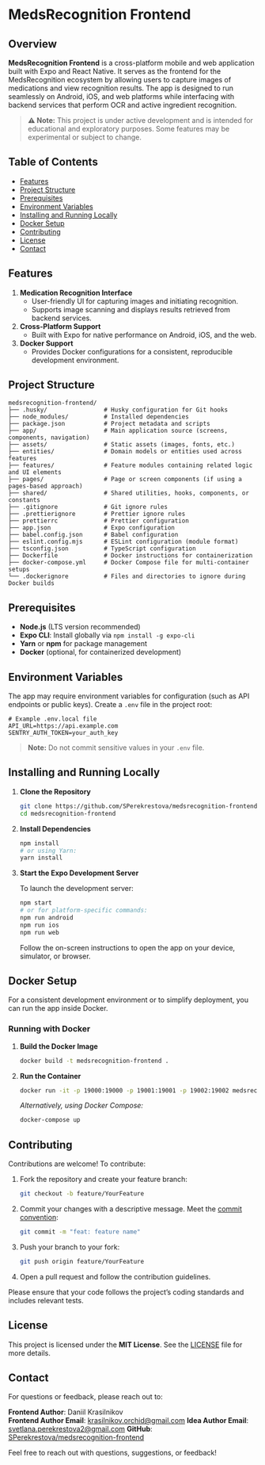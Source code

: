 # MedsRecognition Frontend

## Overview

**MedsRecognition Frontend** is a cross-platform mobile and web application built with Expo and React Native. It serves as the frontend for the MedsRecognition ecosystem by allowing users to capture images of medications and view recognition results. The app is designed to run seamlessly on Android, iOS, and web platforms while interfacing with backend services that perform OCR and active ingredient recognition.

> **⚠️ Note:** This project is under active development and is intended for educational and exploratory purposes. Some features may be experimental or subject to change.

## Table of Contents

- [Features](#features)
- [Project Structure](#project-structure)
- [Prerequisites](#prerequisites)
- [Environment Variables](#environment-variables)
- [Installing and Running Locally](#installing-and-running-locally)
- [Docker Setup](#docker-setup)
- [Contributing](#contributing)
- [License](#license)
- [Contact](#contact)

## Features

1. **Medication Recognition Interface**
   - User-friendly UI for capturing images and initiating recognition.
   - Supports image scanning and displays results retrieved from backend services.
2. **Cross-Platform Support**
   - Built with Expo for native performance on Android, iOS, and the web.
3. **Docker Support**
   - Provides Docker configurations for a consistent, reproducible development environment.

## Project Structure

```
medsrecognition-frontend/
├── .husky/                # Husky configuration for Git hooks
├── node_modules/          # Installed dependencies
├── package.json           # Project metadata and scripts
├── app/                   # Main application source (screens, components, navigation)
├── assets/                # Static assets (images, fonts, etc.)
├── entities/              # Domain models or entities used across features
├── features/              # Feature modules containing related logic and UI elements
├── pages/                 # Page or screen components (if using a pages-based approach)
├── shared/                # Shared utilities, hooks, components, or constants
├── .gitignore             # Git ignore rules
├── .prettierignore        # Prettier ignore rules
├── prettierrc             # Prettier configuration
├── app.json               # Expo configuration
├── babel.config.json      # Babel configuration
├── eslint.config.mjs      # ESLint configuration (module format)
├── tsconfig.json          # TypeScript configuration
├── Dockerfile             # Docker instructions for containerization
├── docker-compose.yml     # Docker Compose file for multi-container setups
└── .dockerignore          # Files and directories to ignore during Docker builds
```

## Prerequisites

- **Node.js** (LTS version recommended)
- **Expo CLI**: Install globally via `npm install -g expo-cli`
- **Yarn** or **npm** for package management
- **Docker** (optional, for containerized development)

## Environment Variables

The app may require environment variables for configuration (such as API endpoints or public keys). Create a `.env` file in the project root:

```env
# Example .env.local file
API_URL=https://api.example.com
SENTRY_AUTH_TOKEN=your_auth_key
```

> **Note:** Do not commit sensitive values in your `.env` file.

## Installing and Running Locally

1. **Clone the Repository**

   ```bash
   git clone https://github.com/SPerekrestova/medsrecognition-frontend.git
   cd medsrecognition-frontend
   ```

2. **Install Dependencies**

   ```bash
   npm install
   # or using Yarn:
   yarn install
   ```

3. **Start the Expo Development Server**

   To launch the development server:

   ```bash
   npm start
   # or for platform-specific commands:
   npm run android
   npm run ios
   npm run web
   ```

   Follow the on-screen instructions to open the app on your device, simulator, or browser.

## Docker Setup

For a consistent development environment or to simplify deployment, you can run the app inside Docker.

### Running with Docker

1. **Build the Docker Image**

   ```bash
   docker build -t medsrecognition-frontend .
   ```

2. **Run the Container**

   ```bash
   docker run -it -p 19000:19000 -p 19001:19001 -p 19002:19002 medsrecognition-frontend
   ```

   _Alternatively, using Docker Compose:_

   ```bash
   docker-compose up
   ```

## Contributing

Contributions are welcome! To contribute:

1. Fork the repository and create your feature branch:

   ```bash
   git checkout -b feature/YourFeature
   ```

2. Commit your changes with a descriptive message. Meet the [commit convention](https://www.conventionalcommits.org/en/v1.0.0/):

   ```bash
   git commit -m "feat: feature name"
   ```

3. Push your branch to your fork:

   ```bash
   git push origin feature/YourFeature
   ```

4. Open a pull request and follow the contribution guidelines.

Please ensure that your code follows the project’s coding standards and includes relevant tests.

## License

This project is licensed under the **MIT License**. See the [LICENSE](LICENSE) file for more details.

## Contact

For questions or feedback, please reach out to:

**Frontend Author**: Daniil Krasilnikov  
**Frontend Author Email**: [krasilnikov.orchid@gmail.com](mailto:krasilnikov.orchid@gmail.com)
**Idea Author Email**: [svetlana.perekrestova2@gmail.com](mailto:svetlana.perekrestova2@gmail.com)
**GitHub**: [SPerekrestova/medsrecognition-frontend](https://github.com/SPerekrestova/medsrecognition-frontend)

Feel free to reach out with questions, suggestions, or feedback!
